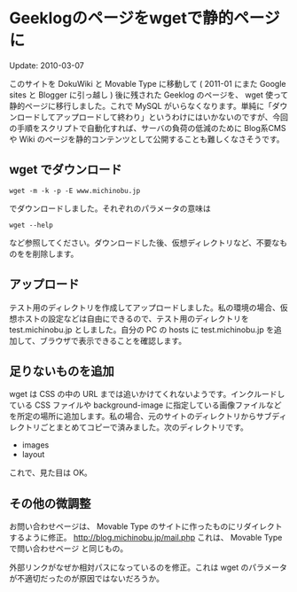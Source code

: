 Geeklogのページをwgetで静的ページに
=====

Update: 2010-03-07



このサイトを DokuWiki と Movable Type に移動して ( 2011-01 にまた Google sites と Blogger に引っ越し ) 後に残された Geeklog のページを、 wget 使って静的ページに移行しました。これで MySQL がいらなくなります。単純に「ダウンロードしてアップロードして終わり」というわけにはいかないのですが、今回の手順をスクリプトで自動化すれば、サーバの負荷の低減のために Blog系CMS や Wiki のページを静的コンテンツとして公開することも難しくなさそうです。

## wget でダウンロード

`wget -m -k -p -E www.michinobu.jp`



でダウンロードしました。それぞれのパラメータの意味は



`wget --help`



など参照してください。ダウンロードした後、仮想ディレクトリなど、不要なものをを削除します。

## アップロード

テスト用のディレクトリを作成してアップロードしました。私の環境の場合、仮想ホストの設定などは自由にできるので、テスト用のディレクトリを test.michinobu.jp としました。自分の PC の hosts に test.michinobu.jp を追加して、ブラウザで表示できることを確認します。

## 足りないものを追加

wget は CSS の中の URL までは追いかけてくれないようです。インクルードしている CSS ファイルや background-image に指定している画像ファイルなどを所定の場所に追加します。私の場合、元のサイトのディレクトリからサブディレクトリごとまとめてコピーで済みました。次のディレクトリです。

*   images
*   layout

これで、見た目は OK。

## その他の微調整

お問い合わせページは、 Movable Type のサイトに作ったものにリダイレクトするように修正。 http://blog.michinobu.jp/mail.php これは、 Movable Type で問い合わせページ と同じもの。



外部リンクがなぜか相対パスになっているのを修正。これは wget のパラメータが不適切だったのが原因ではないだろうか。
